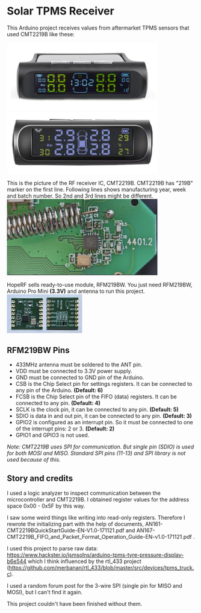# Solar TPMS Receiver

This Arduino project receives values from aftermarket TPMS sensors that used CMT2219B like these:

<img src="images/SolarTpms1.jpg" alt="TPMS Sensor 1" width="400" /><br />
<img src="images/SolarTpms2.jpg" alt="TPMS Sensor 2" width="400" /><br />

This is the picture of the RF receiver IC, CMT2219B. CMT2219B has "219B" marker on the first line. Following lines shows manufacturing year, week and batch number. So 2nd and 3rd lines might be different. <br />
<img src="images/Circuit.png" alt="Circuit" width="400" />

HopeRF sells ready-to-use module, RFM219BW. You just need RFM219BW, Arduino Pro Mini **(3.3V)** and antenna to run this project.<br />
<img src="images/RFM219BW.png" alt="RFM219BW" width="200" /><br />

## RFM219BW Pins

- 433MHz antenna must be soldered to the ANT pin.
- VDD must be connected to 3.3V power supply.
- GND must be connected to GND pin of the Arduino.
- CSB is the Chip Select pin for settings registers. It can be connected to any pin of the Arduino. **(Default: 6)**
- FCSB is the Chip Select pin of the FIFO (data) registers. It can be connected to any pin. **(Default: 4)**
- SCLK is the clock pin, it can be connected to any pin. **(Default: 5)**
- SDIO is data in and out pin, it can be connected to any pin. **(Default: 3)**
- GPIO2 is configured as an interrupt pin. So it must be connected to one of the interrupt pins: 2 or 3. **(Default: 2)** 
- GPIO1 and GPIO3 is not used.

_Note: CMT2219B uses SPI for communication. But single pin (SDIO) is used for both MOSI and MISO. Standard SPI pins (11-13) and SPI library is not used because of this._

## Story and credits

I used a logic analyzer to inspect communication between the microcontroller and CMT2219B. I obtained register values for the address space 0x00 - 0x5F by this way.

I saw some weird things like writing into read-only registers. Therefore I rewrote the initializing part with the help of documents, AN161-CMT2219BQuickStartGuide-EN-V1.0-171121.pdf and AN167-CMT2219B_FIFO_and_Packet_Format_Operation_Guide-EN-v1.0-171121.pdf .

I used this project to parse raw data: https://www.hackster.io/jsmsolns/arduino-tpms-tyre-pressure-display-b6e544 which I think influenced by the rtl_433 project (https://github.com/merbanan/rtl_433/blob/master/src/devices/tpms_truck.c).

I used a random forum post for the 3-wire SPI (single pin for MISO and MOSI), but I can't find it again.

This project couldn't have been finished without them.
